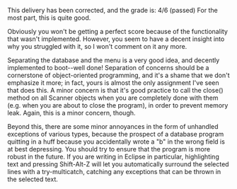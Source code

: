 This delivery has been corrected, and the grade is: 4/6 (passed)
For the most part, this is quite good.

Obviously you won't be getting a perfect score because of the functionality that wasn't implemented. However, you seem to have a decent insight into why you struggled with it, so I won't comment on it any more.

Separating the database and the menu is a very good idea, and decently implemented to boot--well done! Separation of concerns should be a cornerstone of object-oriented programming, and it's a shame that we don't emphasize it more; in fact, yours is almost the only assignment I've seen that does this. A minor concern is that it's good practice to call the close() method on all Scanner objects when you are completely done with them (e.g. when you are about to close the program), in order to prevent memory leak. Again, this is a minor concern, though.

Beyond this, there are some minor annoyances in the form of unhandled exceptions of various types, because the prospect of a database program quitting in a huff because you accidentally wrote a "b" in the wrong field is at best depressing. You should try to ensure that the program is more robust in the future. If you are writing in Eclipse in particular, highlighting text and pressing Shift-Alt-Z will let you automatically surround the selected lines with a try-multicatch, catching any exceptions that can be thrown in the selected text.